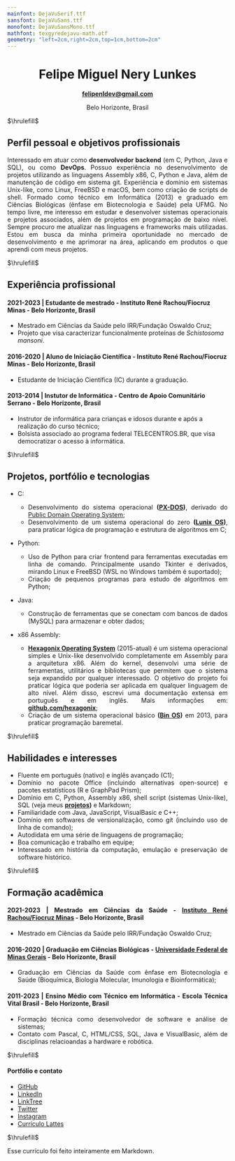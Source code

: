 ```yaml
---
mainfont: DejaVuSerif.ttf
sansfont: DejaVuSans.ttf
monofont: DejaVuSansMono.ttf 
mathfont: texgyredejavu-math.otf 
geometry: "left=2cm,right=2cm,top=1cm,bottom=2cm"
---
```


<div align="center">

# Felipe Miguel Nery Lunkes
**[felipenldev@gmail.com](mailto:felipenldev@gmail.com)**

Belo Horizonte, Brasil

</div>

$\hrulefill$

## Perfil pessoal e objetivos profissionais

<div align="justify">

Interessado em atuar como **desenvolvedor backend** (em C, Python, Java e SQL), ou como **DevOps**. Possuo experiência no
desenvolvimento de projetos utilizando as linguagens Assembly x86, C, Python e Java, além de manutenção de código em
sistema git. Experiência e domínio em sistemas Unix-like, como Linux, FreeBSD e macOS, bem como criação de scripts de
shell. Formado como técnico em Informática (2013) e graduado em Ciências Biológicas (ênfase em Biotecnologia e Saúde)
pela UFMG. No tempo livre, me interesso em estudar e desenvolver sistemas operacionais e projetos associados, além de
projetos em programação de baixo nível. Sempre procuro me atualizar nas linguagens e frameworks mais utilizadas. Estou em
busca da minha primeira oportunidade no mercado de desenvolvimento e me aprimorar na área, aplicando em produtos o que
aprendi com meus projetos.

</div>

$\hrulefill$

## Experiência profissional

#### **2021-2023** | Estudante de mestrado - Instituto René Rachou/Fiocruz Minas - Belo Horizonte, Brasil

* Mestrado em Ciências da Saúde pelo IRR/Fundação Oswaldo Cruz;
* Projeto que visa caracterizar funcionalmente proteínas de *Schistosoma mansoni*.

#### **2016-2020** | Aluno de Iniciação Científica - Instituto René Rachou/Fiocruz Minas - Belo Horizonte, Brasil

* Estudante de Iniciação Científica (IC) durante a graduação.

#### **2013-2014** | Instutor de Informática - Centro de Apoio Comunitário Serrano - Belo Horizonte, Brasil

* Instrutor de informática para crianças e idosos durante e após a realização do curso técnico;
* Bolsista associado ao programa federal TELECENTROS.BR, que visa democratizar o acesso à informática.

$\hrulefill$

## Projetos, portfólio e tecnologias

<div align="justify">

* C:
  - Desenvolvimento do sistema operacional **([PX-DOS](https://github.com/felipenlunkes/PX-DOS-Core))**, derivado do [Public Domain Operating System](pdos.org);
  - Desenvolvimento de um sistema operacional do zero **([Lunix OS](https://github.com/felipenlunkes/lunix))**, para praticar lógica de programação e estrutura de algoritmos em C;

* Python:
  - Uso de Python para criar frontend para ferramentas executadas em linha de comando. Principalmente usando
  Tkinter e derivados, mirando Linux e FreeBSD (WSL no Windows também é suportado);
  - Criação de pequenos programas para estudo de algoritmos em Python;

* Java:
  - Construção de ferramentas que se conectam com bancos de dados (MySQL) para armazenar e obter dados;

* x86 Assembly:
  - **[Hexagonix Operating System](https://github.com/hexagonix)** (2015-atual) é um sistema operacional simples e Unix-like
  desenvolvido completamente em Assembly para a arquitetura x86. Além do kernel, desenvolvi uma série de
  ferramentas, utilitários e bibliotecas que permitem que o sistema seja expandido por qualquer interessado. O
  objetivo do projeto foi praticar lógica que poderia ser aplicada em qualquer linguagem de alto nível. Além disso,
  escrevi uma documentação extensa em português e em inglês. Mais informações em: **[github.com/hexagonix](https://github.com/hexagonix)**;
  - Criação de um sistema operacional básico **([Bin OS](https://github.com/felipenlunkes/Bin-S.O))** em 2013, para praticar programação baremetal.

</div>

$\hrulefill$

## Habilidades e interesses

<div align="justify">

* Fluente em português (nativo) e inglês avançado (C1);
* Domínio no pacote Office (incluindo alternativas open-source) e pacotes estatísticos (R e GraphPad Prism);
* Domínio em C, Python, Assembly x86, shell script (sistemas Unix-like), SQL (veja meus **[projetos](https://github.com/felipenlunkes/felipenlunkes/blob/main/PROJECTS.md))** e Markdown;
* Familiaridade com Java, JavaScript, VisualBasic e C++;
* Domínio em softwares de versionalização, como git (incluindo uso de linha de comando);
* Autodidata em uma série de linguagens de programação;
* Boa comunicação e trabalho em equipe;
* Interessado em história da computação, emulação e preservação de software histórico.

</div>

$\hrulefill$

## Formação acadêmica

<div align="justify">

#### **2021-2023** | **Mestrado em Ciências da Saúde - [Instituto René Rachou/Fiocruz Minas](https://portal.fiocruz.br/) - Belo Horizonte, Brasil**

* Mestrado em Ciências da Saúde pelo IRR/Fundação Oswaldo Cruz;

#### **2016-2020** | **Graduação em Ciências Biológicas - [Universidade Federal de Minas Gerais](https://ufmg.br/) - Belo Horizonte, Brasil**

* Graduação em Ciências da Saúde com ênfase em Biotecnologia e Saúde (Bioquímica, Biologia Molecular, Imunologia e Bioinformática);

#### **2011-2023** | **Ensino Médio com Técnico em Informática - Escola Técnica Vital Brasil - Belo Horizonte, Brasil**

* Formação técnica como desenvolvedor de software e análise de sistemas;
* Contato com Pascal, C, HTML/CSS, SQL, Java e VisualBasic, além de disciplinas relacioandas a hardware e robótica.

</div>

$\hrulefill$

#### Portfólio e contato

* [GitHub](https://github.com/felipenlunkes)
* [LinkedIn](https://linkedin.com/in/felipelunkes)
* [LinkTree](https://linktr.ee/felipelunkes)
* [Twitter](https://twitter.com/felipeldev)
* [Instagram](https://instagram.com/felipeldev)
* [Currículo Lattes](http://lattes.cnpq.br/2540365589952421)

$\hrulefill$

Esse currículo foi feito inteiramente em Markdown.

